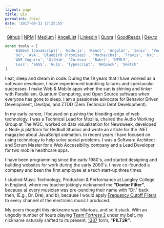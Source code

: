 ```yaml
---
layout: page
title: Bio
permalink: /bio/
date: '2017-08-31 17:25:55'
---
```


<p><center><a href="https://github.com/f1lt3r">Github</a> | <a 
href="https://npmjs.org/~f1lt3r">NPM</a> | <a 
href="https://medium.com/@f1lt3r">Medium</a> | <a 
href="https://angel.co/f1lt3r">AngelList</a> | <a       href="https://www.linkedin.com/in/f1lt3r/">LinkedIn</a> | <a href="https://www.quora.com/profile/Alistair-MacDonald">Quora</a> | <a href="https://www.goodreads.com/f1lt3r">GoodReads</a> | <a href="https://dev.to/f1lt3r/">Dev.to</a></center></p>

```javascript
const tools = [
    'ESNext (JavaScript)', 'Node.js', 'React', 'Angular', 'Ionic', 'Vue.js'
    'XO', 'AVA', 'Bluebird (Promises)', 'Mocha/Chai', 'Travis', 'NYC',
    'AWS Cognito', 'GitHub', 'Cordova', 'Babel', 'HTML5',
    'Less', 'SASS', 'Gulp', 'Typescript', 'Webpack', 'Sketch'
]
```

<div class="cols-3">
<p>I eat, sleep and dream in code. During the 19 years that I have worked as a software developer, I have experienced bumbling failures and spectacular successes. I make Web & Mobile apps when the sun is shining and tinker with Parallelism, Quantum Computing, and Open Source software when everyone has gone to sleep. I am a passionate advocate for Behavior Driven Development, DevOps, and ZTDD (Zero Technical Debt Development).</p>

<p>In my early career, I focused on pushing the bleeding-edge of web technology. I was a Technical Lead for Mozilla, chaired the Audio Working Group at The W3C, worked on data visualization for Newsweek, developed a Node.js platform for Redbull Studios and wrote an article for the .NET magazine about JavaScript animation. In recent years I have focused on using technology to help solve social problems. I was a Software Architect and Scrum Master for a Web Accessibility company and a Lead Developer for two mobile healthcare apps.</p>

<p>I have been programming since the early 1980's, and started designing and building websites for work during the early 2000's. I have co-founded a company and been the first employee at a tech start-up three times.</p>

<p>I studied Music Technology, Production & Performance at Langley College in England, where my teacher jokingly nicknamed me <b>"Doctor Filter"</b>, because a) every musician was pre-pending their name with "Dr." back then, (E.g., Dr. Dre), and b), because I would apply <a href="https://en.wikipedia.org/wiki/Cutoff_frequency">Frequency Cutoff Filters</a> to every channel of the electronic music I produced.

<p>My peers thought this nickname was hilarious, and so it stuck. With an ungodly number of hours playing <a href="http://www.teamfortress.com/">Team Fortress 2</a> under my belt, my nickname naturally shifted to its present, <a href="https://en.wikipedia.org/wiki/Leet">1337</a> form, <b>"F1LT3R"</b>.</p>
<div class="cols-3">

